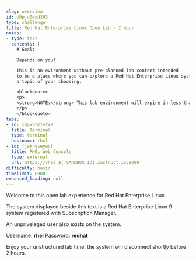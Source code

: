 ```yaml
---
slug: overview
id: d0pjo0eyd393
type: challenge
title: Red Hat Enterprise Linux Open Lab - 2 hour
notes:
- type: text
  contents: |
    # Goal:

    Depends on you!

    This is an evironment without pre-planned lab content intended
    to be a place where you can explore a Red Hat Enterprise Linux system on
    a topic of your choosing.

    <blockquote>
    <p>
    <strong>NOTE:</strong> This lab environment will expire in less than two hours.
    </p>
    </blockquote>
tabs:
- id: xmpxbtmzvfx9
  title: Terminal
  type: terminal
  hostname: rhel
- id: fjekhqseywcf
  title: RHEL Web Console
  type: external
  url: https://rhel.${_SANDBOX_ID}.instruqt.io:9090
difficulty: basic
timelimit: 6900
enhanced_loading: null
---
```

Welcome to this open lab experience for Red Hat Enterprise Linux.

The system displayed beside this text is a Red Hat Enterprise Linux 9
system registered with Subscription Manager.

An unpriveleged user also exists on the system.

Username: __rhel__
Password: __redhat__

Enjoy your unstructured lab time, the system will disconnect shortly before
2 hours.
